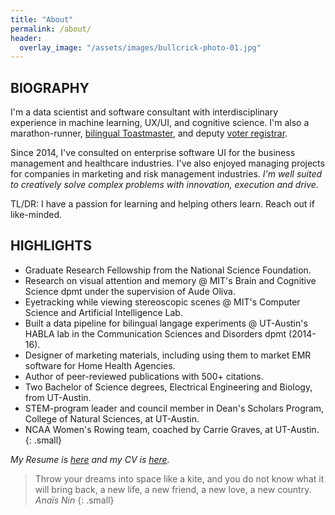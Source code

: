 ```yaml
---
title: "About"
permalink: /about/
header:
  overlay_image: "/assets/images/bullcrick-photo-01.jpg"
---
```

## BIOGRAPHY  
I'm a data scientist and software consultant with interdisciplinary experience in machine learning, UX/UI, and cognitive science. I'm also a marathon-runner, [bilingual Toastmaster](https://7032821.toastmastersclubs.org/), and deputy [voter registrar](https://www.headcount.org/state/texas/). 

Since 2014, I've consulted on enterprise software UI for the business management and healthcare industries. I've also enjoyed managing projects for companies in marketing and risk management industries. *I'm well suited to creatively solve complex problems with innovation, execution and drive.*

TL/DR: I have a passion for learning and helping others learn. Reach out if like-minded. 

## HIGHLIGHTS
* Graduate Research Fellowship from the National Science Foundation.
* Research on visual attention and memory @ MIT's Brain and Cognitive Science dpmt under the supervision of Aude Oliva.
* Eyetracking while viewing stereoscopic scenes @ MIT's Computer Science and Artificial Intelligence Lab.
* Built a data pipeline for bilingual langage experiments @ UT-Austin's HABLA lab in the Communication Sciences and Disorders dpmt (2014-16).
* Designer of marketing materials, including using them to market EMR software for Home Health Agencies.
* Author of peer-reviewed publications with 500+ citations.
* Two Bachelor of Science degrees, Electrical Engineering and Biology, from UT-Austin.
* STEM-program leader and council member in Dean's Scholars Program, College of Natural Sciences, at UT-Austin.
* NCAA Women's Rowing team, coached by Carrie Graves, at UT-Austin. 
{: .small}


*My Resume is [here](/assets/docs/Hidalgo-Sotelo_Resume_2020.pdf) and my CV is [here](/assets/docs/Hidalgo-Sotelo_CV.pdf).* 

> Throw your dreams into space like a kite, and you do not know what it will bring back, a new life, a new friend, a new love, a new country.
<cite>Anaïs Nin</cite>
{: .small}

